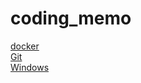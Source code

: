# coding_memo
[docker](https://github.com/Athenachc/coding_memo/tree/main/docker)\
[Git](https://github.com/Athenachc/coding_memo/tree/main/Git)\
[Windows](https://github.com/Athenachc/coding_memo/tree/main/Windows)
